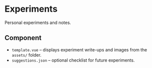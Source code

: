 # Experiments

Personal experiments and notes.

## Component
- `template.vue` – displays experiment write-ups and images from the `assets/` folder.
- `suggestions.json` – optional checklist for future experiments.
